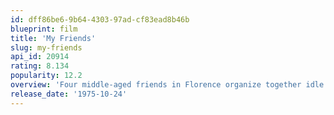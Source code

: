 ```yaml
---
id: dff86be6-9b64-4303-97ad-cf83ead8b46b
blueprint: film
title: 'My Friends'
slug: my-friends
api_id: 20914
rating: 8.134
popularity: 12.2
overview: 'Four middle-aged friends in Florence organize together idle pranks (called zingarate, "gypsy shenanigans") in a continuous attempt to prolong childhood during their adult life.'
release_date: '1975-10-24'
---
```

